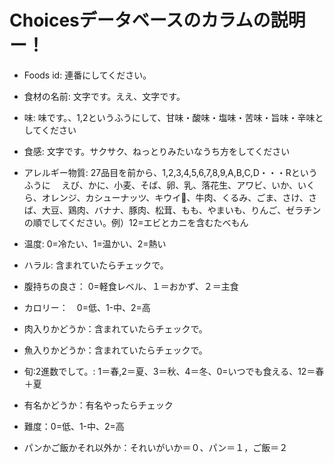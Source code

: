  # Choicesデータベースのカラムの説明ー！
+ Foods id: 連番にしてください。
+ 食材の名前: 文字です。ええ、文字です。
+ 味: 味です。、1,2というふうにして、甘味・酸味・塩味・苦味・旨味・辛味としてください
+ 食感: 文字です。サクサク、ねっとりみたいなうち方をしてください
+ アレルギー物質: 27品目を前から、1,2,3,4,5,6,7,8,9,A,B,C,D・・・Rというふうに　
えび、かに、小麦、そば、卵、乳、落花生、アワビ、いか、いくら、オレンジ、カシューナッツ、キウイ、牛肉、くるみ、ごま、さけ、さば、大豆、鶏肉、バナナ、豚肉、松茸、もも、やまいも、りんご、ゼラチンの順でしてください。例）12=エビとカニを含むたべもん

+ 温度: 0=冷たい、1=温かい、2=熱い
+ ハラル: 含まれていたらチェックで。
+ 腹持ちの良さ： 0=軽食レベル、１＝おかず、２＝主食
+ カロリー：　0=低、1-中、2=高
+ 肉入りかどうか：含まれていたらチェックで。
+ 魚入りかどうか：含まれていたらチェックで。
+ 旬:2進数でして。: 1＝春,2＝夏、3＝秋、4＝冬、0=いつでも食える、12＝春＋夏
+ 有名かどうか：有名やったらチェック
+ 難度：0=低、1-中、2=高
+ パンかご飯かそれ以外か：それいがいか＝０、パン＝１，ご飯＝２

